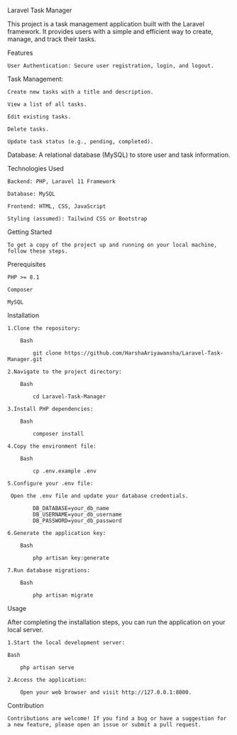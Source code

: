 Laravel Task Manager

This project is a task management application built with the Laravel framework. It provides users with a simple and efficient way to create, manage, and track their tasks.

Features

    User Authentication: Secure user registration, login, and logout.

Task Management:

    Create new tasks with a title and description.

    View a list of all tasks.

    Edit existing tasks.

    Delete tasks.

    Update task status (e.g., pending, completed).

Database: A relational database (MySQL) to store user and task information.

Technologies Used

    Backend: PHP, Laravel 11 Framework

    Database: MySQL

    Frontend: HTML, CSS, JavaScript

    Styling (assumed): Tailwind CSS or Bootstrap

Getting Started

    To get a copy of the project up and running on your local machine, follow these steps.

Prerequisites
    
    PHP >= 8.1

    Composer

    MySQL

Installation
    
    1.Clone the repository:

        Bash

            git clone https://github.com/HarshaAriyawansha/Laravel-Task-Manager.git
    
    2.Navigate to the project directory:

        Bash

            cd Laravel-Task-Manager
        
    3.Install PHP dependencies:

        Bash

            composer install

    4.Copy the environment file:

        Bash

            cp .env.example .env
        
    5.Configure your .env file:

     Open the .env file and update your database credentials.

            DB_DATABASE=your_db_name
            DB_USERNAME=your_db_username
            DB_PASSWORD=your_db_password

    6.Generate the application key:

        Bash

            php artisan key:generate

    7.Run database migrations:

        Bash

            php artisan migrate

Usage

After completing the installation steps, you can run the application on your local server.

    1.Start the local development server:

    Bash

        php artisan serve

    2.Access the application:
    
        Open your web browser and visit http://127.0.0.1:8000.

Contribution

    Contributions are welcome! If you find a bug or have a suggestion for a new feature, please open an issue or submit a pull request.
